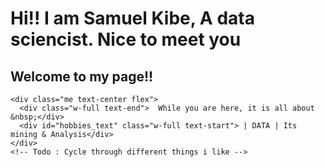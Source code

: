       
<h1> Hi!! I am Samuel Kibe, A data sciencist. Nice to meet you </h1>
<H2> Welcome to my page!! </H2>


 <!-- Me section -->
  <section class="container">

    <div class="me text-center flex">
      <div class="w-full text-end">  While you are here, it is all about &nbsp;</div>
      <div id="hobbies_text" class="w-full text-start"> | DATA | Its mining & Analysis</div>
    </div>
    <!-- Todo : Cycle through different things i like -->
  </section>
